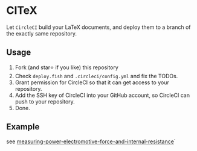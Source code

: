 # CITeX

Let `CircleCI` build your LaTeX documents, and deploy them to a branch of the exactly same repository.

## Usage

1. Fork (and star:star: if you like​) this repository
2. Check `deploy.fish` and `.circleci/config.yml` and fix the TODOs.
3. Grant permission for CircleCI so that it can get access to your repository.
4. Add the SSH key of CircleCI into your GitHub account, so CircleCI can push to your repository.
5. Done.

## Example

see [measuring-power-electromotive-force-and-internal-resistance](measuring-power-electromotive-force-and-internal-resistance)`
